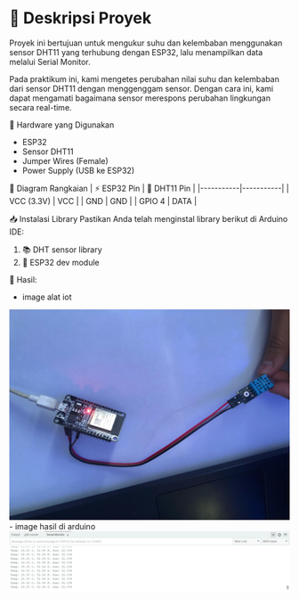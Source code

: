 # 📘 Deskripsi Proyek
Proyek ini bertujuan untuk mengukur suhu dan kelembaban menggunakan sensor DHT11 yang terhubung dengan ESP32, lalu menampilkan data melalui Serial Monitor. 

Pada praktikum ini, kami mengetes perubahan nilai suhu dan kelembaban dari sensor DHT11 dengan menggenggam sensor. Dengan cara ini, kami dapat mengamati bagaimana sensor merespons perubahan lingkungan secara real-time.

🔧 Hardware yang Digunakan
- ESP32
- Sensor DHT11
- Jumper Wires (Female)
- Power Supply (USB ke ESP32)

📡 Diagram Rangkaian
| ⚡ ESP32 Pin | 🔗 DHT11 Pin |
|-----------|-----------|
| VCC (3.3V) | VCC |
| GND | GND |
| GPIO 4 | DATA |

📥 Instalasi Library
Pastikan Anda telah menginstal library berikut di Arduino IDE:
1. 📚 DHT sensor library
2. 📂 ESP32 dev module

🚀 Hasil:
- image alat iot
<img src = "image.jpg">
- image hasil di arduino
<img src = "image2.png">
